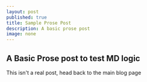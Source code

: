 ```yaml
---
layout: post
published: true
title: Sample Prose Post
description: A basic prose post
image: none
---
```

## A Basic Prose post to test MD logic

This isn't a real post, head back to the main blog page
